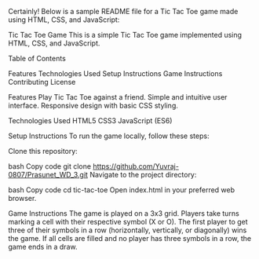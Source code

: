 
Certainly! Below is a sample README file for a Tic Tac Toe game made using HTML, CSS, and JavaScript:

Tic Tac Toe Game
This is a simple Tic Tac Toe game implemented using HTML, CSS, and JavaScript.

Table of Contents

Features
Technologies Used
Setup Instructions
Game Instructions
Contributing
License



Features
Play Tic Tac Toe against a friend.
Simple and intuitive user interface.
Responsive design with basic CSS styling.



Technologies Used
HTML5
CSS3
JavaScript (ES6)



Setup Instructions
To run the game locally, follow these steps:

Clone this repository:

bash
Copy code
git clone https://github.com/Yuvraj-0807/Prasunet_WD_3.git
Navigate to the project directory:

bash
Copy code
cd tic-tac-toe
Open index.html in your preferred web browser.



Game Instructions
The game is played on a 3x3 grid.
Players take turns marking a cell with their respective symbol (X or O).
The first player to get three of their symbols in a row (horizontally, vertically, or diagonally) wins the game.
If all cells are filled and no player has three symbols in a row, the game ends in a draw.

